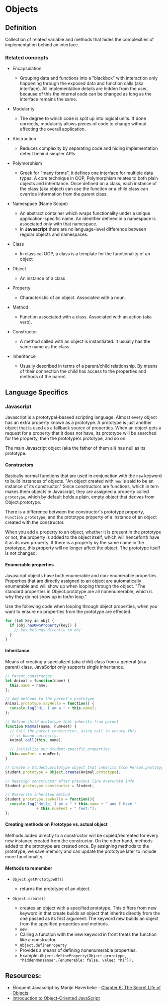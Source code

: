 # Objects

## Definition

Collection of related variable and methods that hides the complexities of implementation behind an interface.

### Related concepts

- Encapsulation

  - Grouping data and functions into a "blackbox" with interaction only happening through the exposed data and function calls (aka interface). All implementation details are hidden from the user, because of this the internal code can be changed as long as the interface remains the same.

- Modularity

  - The degree to which code is split up into logical units. If done correctly, modularity allows pieces of code to change without effecting the overall application.

- Abstraction

  - Reduces complexity by separating code and hiding implementation detect behind simpler APIs

- Polymorphism

  - Greek for "many forms", it defines one interface for multiple data types. A core technique in OOP, Polymorphism relates to both plain objects and inheritance. Once defined on a class, each instance of the class (aka object) can use the function or a child class can override information from the parent class.

- Namespace (Name Scope)

  - An abstract container which wraps functionality under a unique application-specific name. An identifier defined in a namespace is associated only with that namespace.
  - In **Javascript** there are no language-level difference between regular objects and namespaces.

- Class

  - In classical OOP, a class is a template for the functionality of an object

- Object

  - An instance of a class

- Property

  - Characteristic of an object. Associated with a noun.

- Method

  - Function associated with a class. Associated with an action (aka verb).

- Constructor

  - A method called with an object is instantiated. It usually has the same name as the class.

- Inheritance

  - Usually described in terms of a parent/child relationship. By means of their connection the child has access to the properties and methods of the parent.

## Language Specifics

### Javascript

Javascript is a prototypal-baseed scripting language. Almost every object has an extra property known as a prototype. A prototype is just another object that is used as a fallback source of properties. When an object gets a request for a property that it does not have, its prototype will be searched for the property, then the prototype's prototype, and so on.

The main Javascript object (aka the father of them all) has null as its prototype.

#### Constructors

Basically normal functions that are used in conjunction with the `new` keyword to build instances of objects. "An object created with `new` is said to be an instance of its constructor." Since constructors are functions, which in tern makes them objects in Javascript, they are assigned a property called `prototype`, which by default holds a plain, empty object that derives from Object.prototype.

There is a difference between the constructor's prototype property, `Function.prototype`, and the prototype property of a instance of an object created with the constructor.

When you add a property to an object, whether it is present in the prototype or not, the property is added to the object itself, which will henceforth have it as its own property. If there is a property by the same name in the prototype, this property will no longer affect the object. The prototype itself is not changed.

#### Enumerable properties

Javascript objects have both enumerable and non-enumerable properties. Properties that are directly assigned to an object are automatically enumerable and will show up when looping through the object. "The standard properties in Object.prototype are all nonenumerable, which is why they do not show up in for/in loop."

Use the following code when looping through object properties, when you want to ensure no properties from the prototype are effected.

```javascript
for (let key in obj) {
  if (obj.hasOwnProperty(key)) {
    // key belongs directly to obj
  }
}
```

#### Inheritance

Means of creating a specialized (aka child) class from a general (aka parent) class. JavaScript only supports single inheritance.

```javascript
// Parent constructor
let Animal = function(name) {
  this.name = name;
};

// Add methods to the parent's prototype
Animal.prototype.sayHello = function() {
  console.log("Hi, I am a " + this.name);
};

// Define child prototype that inherits from parent
function Mammal(name, numFeet) {
  // Call the parent constructor, using call to ensure this
  // is bound correctly.
  Animal.call(this, name);

  // Initialize our Student-specific properties
  this.numFeet = numFeet;
}

// Create a Student.prototype object that inherits from Person.prototype.
Student.prototype = Object.create(Animal.prototype);

// Reassign constructor after previous line overwrote info
Student.prototype.constructor = Student;

// Overwrite inherited method
Student.prototype.sayHello = function(){
  console.log("Hello, I am a " + this.name + " and I have "
              + this.numFeet + " feet.");
};
```

#### Creating methods on Prototype vs. actual object

Methods added directly to a constructor will be copied/recreated for every new instance created from the constructor. On the other hand, methods added to the prototype are created once. By assigning methods to the prototype, we save memory and can update the prototype later to include more functionality.

#### Methods to remember

- `Object.getPrototypeOf()`

  - returns the prototype of an object.

- `Object.create()`

  - creates an object with a specified prototype. This differs from new keyword in that create builds an object that inherits directly from the one passed as its first argument. The keyword new builds an object from the specified properties and methods.
  - `new`
  - Calling a function with the new keyword in front treats the function like a constructor.
  - `Object.defineProperty`
  - Provides a means of defining nonenumerable properties.
  - Example: `Object.defineProperty(Object.prototype, "hiddenNonsense",{enumerable: false, value: "hi"});`

## Resources:

- Eloquent Javascript by Marijn Haverbeke - [Chapter 6: The Secret Life of Objects](http://eloquentjavascript.net/06_object.html)
- [Introduction to Object-Oriented JavaScript](https://developer.mozilla.org/en-US/docs/Web/JavaScript/Introduction_to_Object-Oriented_JavaScript)
